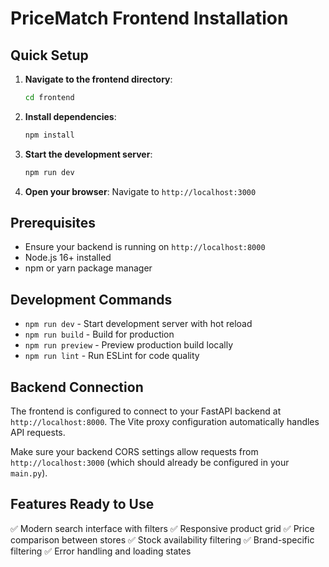 # PriceMatch Frontend Installation

## Quick Setup

1. **Navigate to the frontend directory**:
   ```bash
   cd frontend
   ```

2. **Install dependencies**:
   ```bash
   npm install
   ```

3. **Start the development server**:
   ```bash
   npm run dev
   ```

4. **Open your browser**:
   Navigate to `http://localhost:3000`

## Prerequisites

- Ensure your backend is running on `http://localhost:8000`
- Node.js 16+ installed
- npm or yarn package manager

## Development Commands

- `npm run dev` - Start development server with hot reload
- `npm run build` - Build for production
- `npm run preview` - Preview production build locally
- `npm run lint` - Run ESLint for code quality

## Backend Connection

The frontend is configured to connect to your FastAPI backend at `http://localhost:8000`. The Vite proxy configuration automatically handles API requests.

Make sure your backend CORS settings allow requests from `http://localhost:3000` (which should already be configured in your `main.py`).

## Features Ready to Use

✅ Modern search interface with filters
✅ Responsive product grid
✅ Price comparison between stores
✅ Stock availability filtering
✅ Brand-specific filtering
✅ Error handling and loading states 